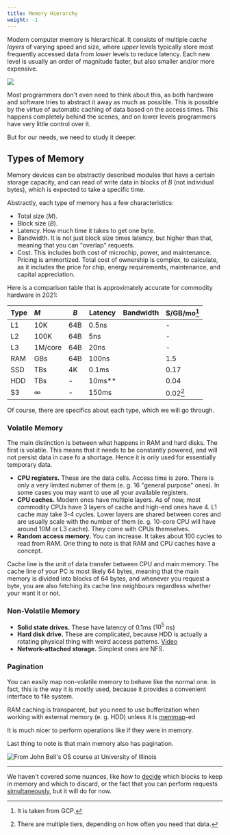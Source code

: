 ```yaml
---
title: Memory Hierarchy
weight: -1
---
```


Modern computer memory is hierarchical. It consists of multiple *cache layers* of varying speed and size, where *upper* levels typically store most frequently accessed data from *lower* levels to reduce latency. Each new level is usually an order of magnitude faster, but also smaller and/or more expensive.

![](../img/hierarchy.png)

Most programmers don't even need to think about this, as both hardware and software tries to abstract it away as much as possible. This is possible by the virtue of automatic caching of data based on the access times. This happens completely behind the scenes, and on lower levels programmers have very little control over it.

But for our needs, we need to study it deeper.

## Types of Memory

Memory devices can be abstractly described modules that have a certain storage capacity, and can read of write data in blocks of $B$ (not individual bytes), which is expected to take a specific time.

Abstractly, each type of memory has a few characteristics:
- Total size ($M$).
- Block size ($B$). 
- Latency. How much time it takes to get one byte.
- Bandwidth. It is not just block size times latency, but higher than that, meaning that you can "overlap" requests.
- Cost. This includes both cost of microchip, power, and maintenance. Pricing is ammortized. Total cost of ownership is complex, to calculate, as it includes the price for chip, energy requirements, maintenance, and capital appreciation.

Here is a comparison table that is approximately accurate for commodity hardware in 2021:

| Type | $M$      | $B$ | Latency | Bandwidth | $/GB/mo[^pricing] |
|:---- |:-------- | --- | ------- | --------- |:-------- |
| L1   | 10K      | 64B | 0.5ns   |           | -        |
| L2   | 100K     | 64B | 5ns     |           | -        |
| L3   | 1M/core  | 64B | 20ns    |           | -        |
| RAM  | GBs      | 64B | 100ns   |           | 1.5      |
| SSD  | TBs      | 4K  | 0.1ms   |           | 0.17     |
| HDD  | TBs      | -   | 10ms**  |           | 0.04     |
| S3   | $\infty$ | -   | 150ms   |           | 0.02[^S3]  |

Of course, there are specifics about each type, which we will go through.

[^S3]: There are multiple tiers, depending on how often you need that data.
[^pricing]: It is taken from GCP.

### Volatile Memory

The main distinction is between what happens in RAM and hard disks. The first is volatile. This means that it needs to be constantly powered, and will not persist data in case fo a shortage. Hence it is only used for essentially temporary data.

- **CPU registers.** These are the data cells. Access time is zero. There is only a very limited nubmer of them (e. g. 16 "general purpose" ones). In some cases you may want to use all your available registers.
- **CPU caches.** Modern ones have multiple layers. As of now, most commodity CPUs have 3 layers of cache and high-end ones have 4. L1 cache may take 3-4 cycles. Lower layers are shared between cores and are usually scale with the number of them (e. g. 10-core CPU will have around 10M or L3 cache). They come with CPUs themselves.
- **Random access memory.** You can increase. It takes about 100 cycles to read from RAM. One thing to note is that RAM and CPU caches have a concept.

Cache line is the unit of data transfer between CPU and main memory. The cache line of your PC is most likely 64 bytes, meaning that the main memory is divided into blocks of 64 bytes, and whenever you request a byte, you are also fetching its cache line neighbours regardless whether your want it or not.

### Non-Volatile Memory

- **Solid state drives.** These have latency of 0.1ms ($10^5$ ns)
- **Hard disk drive.** These are complicated, because HDD is actually a rotating physical thing with weird access patterns. [Video](https://www.youtube.com/watch?v=3owqvmMf6No&feature=emb_title)
- **Network-attached storage.** Simplest ones are NFS.

### Pagination

You can easily map non-volatile memory to behave like the normal one. In fact, this is the way it is mostly used, because it provides a convenient interface to file system.

RAM caching is transparent, but you need to use bufferization when working with external memory (e. g. HDD) unless it is [memmap](https://en.wikipedia.org/wiki/Mmap)-ed

It is much nicer to perform operations like if they were in memory.

Last thing to note is that main memory also has pagination.

![From John Bell\'s OS course at University of Illinois](../img/virtual-memory.jpg)

---

We haven't covered some nuances, like how to [decide](eviction-policies) which blocks to keep in memory and which to discard, or the fact that you can perform requests [simultaneously](bandwidth-latency), but it will do for now.
